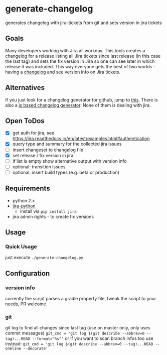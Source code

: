 # generate-changelog
generates changelog with jira-tickets from git and sets version in jira tickets

## Goals
Many developers working with Jira all workday. This tools creates a changelog for a release listing all Jira tickets since last release (in this case the last tag) and sets the fix version in Jira so one can see later in which release it was included. This way everyone gets the best of two worlds - having a [changelog][1] and see version info on Jira tickets.

## Alternatives
If you just look for a changelog generator for github, jump to [this](https://github.com/github-changelog-generator/github-changelog-generator).
There is also a [js based changelog generator](https://github.com/lob/generate-changelog).
None of them is dealing with jira.

## Open ToDos
- [x] get auth for jira, see https://jira.readthedocs.io/en/latest/examples.html#authentication
- [x] query type and summary for the collected jira issues
- [ ] insert changeset to changelog file
- [x] set release / fix version in jira
- [ ] if list is empty show alternative output with version info
- [ ] optional: transition issues
- [ ] optional: insert build types (e.g. beta or production)

## Requirements
- python 2.x
- [jira-python](https://github.com/pycontribs/jira)
    - install via `pip install jira`
- jira admin rights - to create fix versions

[1]: https://keepachangelog.com/en/1.0.0/

## Usage

### Quick Usage
just execute `./generate-changelog.py`

## Configuration
### version info
currently the script parses a gradle property file, tweak the script to your needs, PR
welcome

### git
git log to find all changes since last tag (use on master only, only uses commit messages)
`git_cmd = 'git log $(git describe --abbrev=0 --tag)...HEAD --format="%s"'`
or
if you want to scan branch infos too use instead:
`git_cmd = 'git log $(git describe --abbrev=0 --tag)...HEAD --oneline --decorate'`
